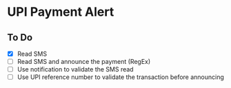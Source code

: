 # UPI Payment Alert

## To Do

- [x] Read SMS
- [ ] Read SMS and announce the payment (RegEx)
- [ ] Use notification to validate the SMS read
- [ ] Use UPI reference number to validate the transaction before announcing
